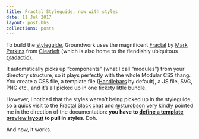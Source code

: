 ```yaml
---
title: Fractal Styleguide, now with styles 
date: 11 Jul 2017
layout: post.hbs
collections: posts
---
```


To build the [styleguide](/styleguide/), Groundwork uses the magnificent [Fractal](http://fractal.build/) by [Mark Perkins](https://twitter.com/ultraperk) from [Clearleft](https://clearleft.com/) (which is also home to the fiendishly ubiquitous [@adactio](https://twitter.com/adactio)). 

It automatically picks up “components” (what I call “modules”) from your directory structure, so it plays perfectly with the whole Modular CSS thang. You create a CSS file, a template file ([Handlebars](http://handlebarsjs.com/) by default), a JS file, SVG, PNG etc., and it’s all picked up in one tickety little bundle.

However, I noticed that the styles weren’t being picked up in the styleguide, so a quick visit to the [Fractal Slack chat](https://fractalize.slack.com/) and [@sturobson](https://twitter.com/sturobson) very kindly pointed me in the direction of the documentation: **you have to [define a template preview layout](http://fractal.build/guide/components/preview-layouts) to pull in styles**. Doh. 

And now, it works.
